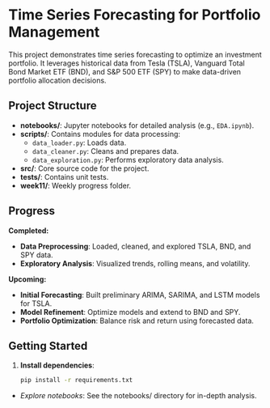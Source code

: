 # Time Series Forecasting for Portfolio Management

This project demonstrates time series forecasting to optimize an investment portfolio. It leverages historical data from Tesla (TSLA), Vanguard Total Bond Market ETF (BND), and S&P 500 ETF (SPY) to make data-driven portfolio allocation decisions.

## Project Structure
- **notebooks/**: Jupyter notebooks for detailed analysis (e.g., `EDA.ipynb`).
- **scripts/**: Contains modules for data processing:
  - `data_loader.py`: Loads data.
  - `data_cleaner.py`: Cleans and prepares data.
  - `data_exploration.py`: Performs exploratory data analysis.
- **src/**: Core source code for the project.
- **tests/**: Contains unit tests.
- **week11/**: Weekly progress folder.

## Progress
**Completed:**
- **Data Preprocessing**: Loaded, cleaned, and explored TSLA, BND, and SPY data.
- **Exploratory Analysis**: Visualized trends, rolling means, and volatility.

**Upcoming:**
- **Initial Forecasting**: Built preliminary ARIMA, SARIMA, and LSTM models for TSLA.
- **Model Refinement**: Optimize models and extend to BND and SPY.
- **Portfolio Optimization**: Balance risk and return using forecasted data.

## Getting Started
1. **Install dependencies**:
   ```bash
   pip install -r requirements.txt
   ```

- *Explore notebooks*: See the notebooks/ directory for in-depth analysis.